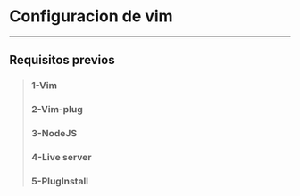 # Configuracion de vim #
---
## Requisitos previos ##
>
> ### 1-Vim ###
> 
> ### 2-Vim-plug ###
>
> ### 3-NodeJS ###
>
> ### 4-Live server ###
>
> ### 5-PlugInstall ###


